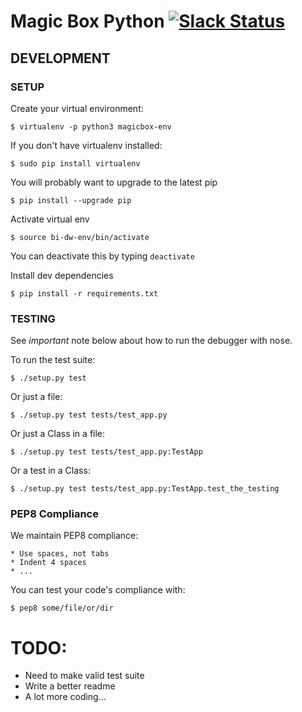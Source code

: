 # Magic Box Python [![Slack Status](https://fuzz-opensource.herokuapp.com/badge.svg)](https://fuzz-opensource.herokuapp.com/)

## DEVELOPMENT

### SETUP

Create your virtual environment:

    $ virtualenv -p python3 magicbox-env

If you don't have virtualenv installed:

    $ sudo pip install virtualenv

You will probably want to upgrade to the latest pip

    $ pip install --upgrade pip

Activate virtual env

    $ source bi-dw-env/bin/activate

You can deactivate this by typing `deactivate`

Install dev dependencies

	$ pip install -r requirements.txt


### TESTING

See _important_ note below about how to run the debugger with nose.

To run the test suite:

    $ ./setup.py test

Or just a file:

    $ ./setup.py test tests/test_app.py

Or just a Class in a file:

    $ ./setup.py test tests/test_app.py:TestApp

Or a test in a Class:

    $ ./setup.py test tests/test_app.py:TestApp.test_the_testing


### PEP8 Compliance

We maintain PEP8 compliance:

    * Use spaces, not tabs
    * Indent 4 spaces
    * ...

You can test your code's compliance with:

    $ pep8 some/file/or/dir


# TODO:

- Need to make valid test suite
- Write a better readme
- A lot more coding...
